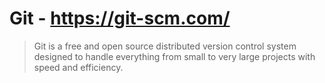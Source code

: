 # Git - https://git-scm.com/

>Git is a free and open source distributed version control system designed to handle everything from small to very large projects with speed and efficiency.

